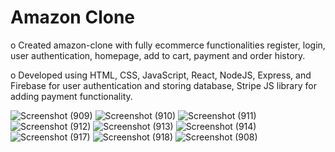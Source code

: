 # Amazon Clone

o Created amazon-clone with fully ecommerce functionalities register, login, user authentication,
homepage, add to cart, payment and order history.

o Developed using HTML, CSS, JavaScript, React, NodeJS, Express, and Firebase for user authentication
and storing database, Stripe JS library for adding payment functionality.


![Screenshot (909)](https://user-images.githubusercontent.com/109795529/180606345-4e22cf5c-9c63-43b1-b72e-ca98e4133ac1.png)
![Screenshot (910)](https://user-images.githubusercontent.com/109795529/180606346-e6381522-ca50-4849-9915-173d88946c98.png)
![Screenshot (911)](https://user-images.githubusercontent.com/109795529/180606350-c768309a-511a-46a4-a07c-0588c2a750f3.png)
![Screenshot (912)](https://user-images.githubusercontent.com/109795529/180606351-0dc92310-90e0-47b6-bbf0-5eb840530972.png)
![Screenshot (913)](https://user-images.githubusercontent.com/109795529/180606357-a17a1284-5f7c-4a58-a4e9-09067ee3e030.png)
![Screenshot (914)](https://user-images.githubusercontent.com/109795529/180606358-d03721db-4f16-49c1-9221-9c49f8a87813.png)
![Screenshot (917)](https://user-images.githubusercontent.com/109795529/180606549-50480c39-a123-4052-a2ab-a56208537677.png)
![Screenshot (918)](https://user-images.githubusercontent.com/109795529/180606680-0ff9da08-b6a8-4cc2-afc3-914e393cc0d9.png)
![Screenshot (908)](https://user-images.githubusercontent.com/109795529/180606340-52f88a0f-12a3-4ecd-84b2-8bfbffa2aeb8.png)
